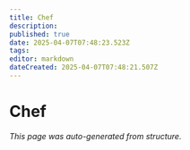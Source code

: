 ```yaml
---
title: Chef
description: 
published: true
date: 2025-04-07T07:48:23.523Z
tags: 
editor: markdown
dateCreated: 2025-04-07T07:48:21.507Z
---
```


# Chef

*This page was auto-generated from structure.*